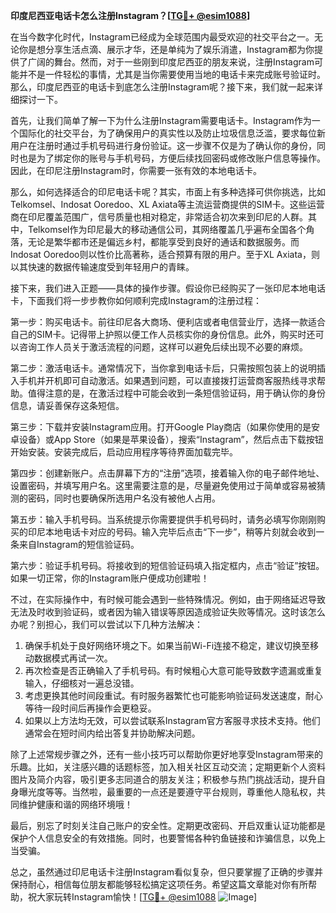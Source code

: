 **印度尼西亚电话卡怎么注册Instagram？[[TG💪+ @esim1088](https://t.me/s/esim1088)]**

在当今数字化时代，Instagram已经成为全球范围内最受欢迎的社交平台之一。无论你是想分享生活点滴、展示才华，还是单纯为了娱乐消遣，Instagram都为你提供了广阔的舞台。然而，对于一些刚到印度尼西亚的朋友来说，注册Instagram可能并不是一件轻松的事情，尤其是当你需要使用当地的电话卡来完成账号验证时。那么，印度尼西亚的电话卡到底怎么注册Instagram呢？接下来，我们就一起来详细探讨一下。

首先，让我们简单了解一下为什么注册Instagram需要电话卡。Instagram作为一个国际化的社交平台，为了确保用户的真实性以及防止垃圾信息泛滥，要求每位新用户在注册时通过手机号码进行身份验证。这一步骤不仅是为了确认你的身份，同时也是为了绑定你的账号与手机号码，方便后续找回密码或修改账户信息等操作。因此，在印尼注册Instagram时，你需要一张有效的本地电话卡。

那么，如何选择适合的印尼电话卡呢？其实，市面上有多种选择可供你挑选，比如Telkomsel、Indosat Ooredoo、XL Axiata等主流运营商提供的SIM卡。这些运营商在印尼覆盖范围广，信号质量也相对稳定，非常适合初次来到印尼的人群。其中，Telkomsel作为印尼最大的移动通信公司，其网络覆盖几乎遍布全国各个角落，无论是繁华都市还是偏远乡村，都能享受到良好的通话和数据服务。而Indosat Ooredoo则以性价比高著称，适合预算有限的用户。至于XL Axiata，则以其快速的数据传输速度受到年轻用户的青睐。

接下来，我们进入正题——具体的操作步骤。假设你已经购买了一张印尼本地电话卡，下面我们将一步步教你如何顺利完成Instagram的注册过程：

第一步：购买电话卡。前往印尼各大商场、便利店或者电信营业厅，选择一款适合自己的SIM卡。记得带上护照以便工作人员核实你的身份信息。此外，购买时还可以咨询工作人员关于激活流程的问题，这样可以避免后续出现不必要的麻烦。

第二步：激活电话卡。通常情况下，当你拿到电话卡后，只需按照包装上的说明插入手机并开机即可自动激活。如果遇到问题，可以直接拨打运营商客服热线寻求帮助。值得注意的是，在激活过程中可能会收到一条短信验证码，用于确认你的身份信息，请妥善保存这条短信。

第三步：下载并安装Instagram应用。打开Google Play商店（如果你使用的是安卓设备）或App Store（如果是苹果设备），搜索“Instagram”，然后点击下载按钮开始安装。安装完成后，启动应用程序等待界面加载完毕。

第四步：创建新账户。点击屏幕下方的“注册”选项，接着输入你的电子邮件地址、设置密码，并填写用户名。这里需要注意的是，尽量避免使用过于简单或容易被猜测的密码，同时也要确保所选用户名没有被他人占用。

第五步：输入手机号码。当系统提示你需要提供手机号码时，请务必填写你刚刚购买的印尼本地电话卡对应的号码。输入完毕后点击“下一步”，稍等片刻就会收到一条来自Instagram的短信验证码。

第六步：验证手机号码。将接收到的短信验证码填入指定框内，点击“验证”按钮。如果一切正常，你的Instagram账户便成功创建啦！

不过，在实际操作中，有时候可能会遇到一些特殊情况。例如，由于网络延迟导致无法及时收到验证码，或者因为输入错误等原因造成验证失败等情况。这时该怎么办呢？别担心，我们可以尝试以下几种方法解决：

1. 确保手机处于良好网络环境之下。如果当前Wi-Fi连接不稳定，建议切换至移动数据模式再试一次。
2. 再次检查是否正确输入了手机号码。有时候粗心大意可能导致数字遗漏或重复输入，仔细核对一遍总没错。
3. 考虑更换其他时间段重试。有时服务器繁忙也可能影响验证码发送速度，耐心等待一段时间后再操作会更稳妥。
4. 如果以上方法均无效，可以尝试联系Instagram官方客服寻求技术支持。他们通常会在短时间内给出答复并协助解决问题。

除了上述常规步骤之外，还有一些小技巧可以帮助你更好地享受Instagram带来的乐趣。比如，关注感兴趣的话题标签，加入相关社区互动交流；定期更新个人资料图片及简介内容，吸引更多志同道合的朋友关注；积极参与热门挑战活动，提升自身曝光度等等。当然啦，最重要的一点还是要遵守平台规则，尊重他人隐私权，共同维护健康和谐的网络环境哦！

最后，别忘了时刻关注自己账户的安全性。定期更改密码、开启双重认证功能都是保护个人信息安全的有效措施。同时，也要警惕各种钓鱼链接和诈骗信息，以免上当受骗。

总之，虽然通过印尼电话卡注册Instagram看似复杂，但只要掌握了正确的步骤并保持耐心，相信每位朋友都能够轻松搞定这项任务。希望这篇文章能对你有所帮助，祝大家玩转Instagram愉快！[[TG💪+ @esim1088](https://t.me/s/esim1088) ![Image](https://i.postimg.cc/4NQfJmqS/Snipaste-2025-05-13-00-14-12.png)]